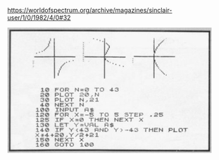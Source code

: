 https://worldofspectrum.org/archive/magazines/sinclair-user/1/0/1982/4/0#32

![alt text](https://github.com/RetrocompSi/ZX81/blob/master/Projects/Graph%20Plotter/graph-plotter.jpg)
